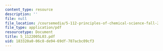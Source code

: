 ```yaml
---
content_type: resource
description: ''
file: null
file_location: /coursemedia/5-112-principles-of-chemical-science-fall-2005/183320a006c8de9469df787acbc09cf3_5_1122005L03.pdf
file_type: application/pdf
resourcetype: Document
title: 5_1122005L03.pdf
uid: 183320a0-06c8-de94-69df-787acbc09cf3
---
```

